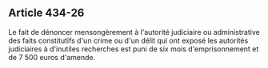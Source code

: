 Article 434-26
----
Le fait de dénoncer mensongèrement à l'autorité judiciaire ou administrative des
faits constitutifs d'un crime ou d'un délit qui ont exposé les autorités
judiciaires à d'inutiles recherches est puni de six mois d'emprisonnement et de
7 500 euros d'amende.
